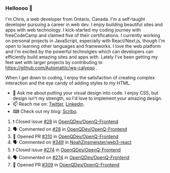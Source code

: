 ### Helloooo 👋

I'm Chris, a web developer from Ontario, Canada. I'm a self-taught developer pursuing a career in web dev. I enjoy building beautiful sites and apps with web technology.
I kick-started my coding journey with freeCodeCamp and claimed five of their certifications.  I currently working on personal projects in JavaScript, especially with React/Next.js, though I'm open to learning other languages and frameworks. I love the web platform and I'm excited by the powerful technolgies which can developers can efficiently build amazing sites and apps with. Lately I've been getting my feet wet with larger projects by contributing to https://github.com/Automattic/wp-calypso .

When I get down to coding, I enjoy the satisfaction of creating complex interaction and the eye candy of adding styles to my HTML. 

- 💬 Ask me about putting your visual design into code. I enjoy CSS, but design isn't my strength, so I'd love to implement your amazing design.
- 📫 Reach me on: [Twitter](https://twitter.com/Christo28120856), [Linkedin](https://www.linkedin.com/in/christopher-stevers-07b9a5204/).
- ⌨ Check out my blog: [Scribo](https://christopherstevers.cf).
<!--
**Christopher-Stevers/Christopher-Stevers** is a ✨ _special_ ✨ repository because its `README.md` (this file) appears on your GitHub profile.

Here are some ideas to get you started:

- 🔭 I’m currently working on ...
- 🌱 I’m currently learning ...
- 👯 I’m looking to collaborate on ...
- 🤔 I’m looking for help with ...
- 😄 Pronouns: ...
- ⚡ Fun fact: ...
-->

<!--START_SECTION:activity-->
1. ❗️ Closed issue [#28](https://github.com/OpenQDev/OpenQ-Frontend/issues/28) in [OpenQDev/OpenQ-Frontend](https://github.com/OpenQDev/OpenQ-Frontend)
2. 🗣 Commented on [#28](https://github.com/OpenQDev/OpenQ-Frontend/issues/28) in [OpenQDev/OpenQ-Frontend](https://github.com/OpenQDev/OpenQ-Frontend)
3. 💪 Opened PR [#310](https://github.com/OpenQDev/OpenQ-Frontend/pull/310) in [OpenQDev/OpenQ-Frontend](https://github.com/OpenQDev/OpenQ-Frontend)
4. 🗣 Commented on [#349](https://github.com/NoahZinsmeister/web3-react/issues/349) in [NoahZinsmeister/web3-react](https://github.com/NoahZinsmeister/web3-react)
5. ❗️ Closed issue [#274](https://github.com/OpenQDev/OpenQ-Frontend/issues/274) in [OpenQDev/OpenQ-Frontend](https://github.com/OpenQDev/OpenQ-Frontend)
6. 🗣 Commented on [#274](https://github.com/OpenQDev/OpenQ-Frontend/issues/274) in [OpenQDev/OpenQ-Frontend](https://github.com/OpenQDev/OpenQ-Frontend)
7. 💪 Opened PR [#309](https://github.com/OpenQDev/OpenQ-Frontend/pull/309) in [OpenQDev/OpenQ-Frontend](https://github.com/OpenQDev/OpenQ-Frontend)
<!--END_SECTION:activity-->
